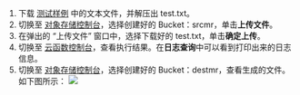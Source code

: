 1. 下载 [测试样例](https://main.qcloudimg.com/raw/ed7679013e6847d86368b063df6c16bd.zip) 中的文本文件，并解压出 test.txt。
2. 切换至 [对象存储控制台](https://console.cloud.tencent.com/cos/bucket)，选择创建好的 Bucket：srcmr，单击**上传文件**。
3. 在弹出的 “上传文件” 窗口中，选择下载好的 test.txt，单击**确定上传**。
4. 切换至 [云函数控制台](https://console.cloud.tencent.com/scf/list?rid=8&ns=default)，查看执行结果。在**日志查询**中可以看到打印出来的日志信息。
5. 切换至 [对象存储控制台](https://console.cloud.tencent.com/cos/bucket)，选择创建好的 Bucket：destmr，查看生成的文件。如下图所示： 
![](https://main.qcloudimg.com/raw/5d08d188005dc150d7b79926180d1e29.jpg)
